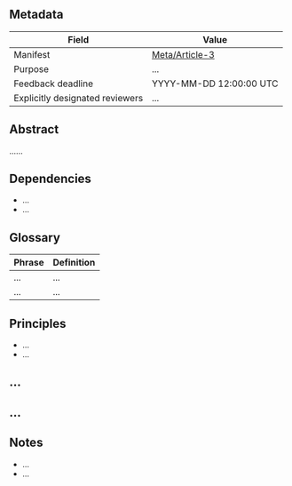 ## Metadata

Field | Value
--- | ---
Manifest | [Meta/Article-3](https://github.com/DimensionDev/Meta/blob/master/articles/3--rfc-peer-review.md)
Purpose | ...
Feedback deadline | YYYY-MM-DD 12:00:00 UTC
Explicitly designated reviewers | ...

## Abstract

......

## Dependencies

- ...
- ...

## Glossary

Phrase | Definition
--- | ---
... | ...
... | ...

## Principles

- ...
- ...

## ...

## ...

## Notes

- ...
- ...
